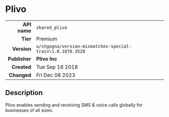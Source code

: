 # Plivo
| | |
|-:|-|
|**API name**|`shared_plivo`|
|**Tier**|Premium|
|**Version**|`u/shgogna/version-mismatches-special-train\1.0.1670.3520`|
|**Publisher**|**Plivo Inc**|
|**Created**|Tue Sep 18 2018|
|**Changed**|Fri Dec 08 2023|

## Description
Plivo enables sending and receiving SMS & voice calls globally for businesses of all sizes.
